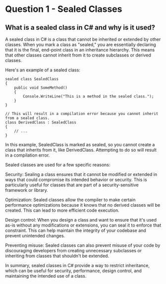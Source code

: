 # Question 1 - Sealed Classes

## What is a sealed class in C# and why is it used?

A sealed class in C# is a class that cannot be inherited or extended by other classes. When you mark a class as "sealed," you are essentially declaring that it is the final, end-point class in an inheritance hierarchy. This means that other classes cannot inherit from it to create subclasses or derived classes.

Here's an example of a sealed class:

```
sealed class SealedClass
{
    public void SomeMethod()
    {
        Console.WriteLine("This is a method in the sealed class.");
    }
}

// This will result in a compilation error because you cannot inherit from a sealed class.
class DerivedClass : SealedClass
{
    // ...
}
```

In this example, SealedClass is marked as sealed, so you cannot create a class that inherits from it, like DerivedClass. Attempting to do so will result in a compilation error.

Sealed classes are used for a few specific reasons:

Security: Sealing a class ensures that it cannot be modified or extended in ways that could compromise its intended behavior or security. This is particularly useful for classes that are part of a security-sensitive framework or library.

Optimization: Sealed classes allow the compiler to make certain performance optimizations because it knows that no derived classes will be created. This can lead to more efficient code execution.

Design control: When you design a class and want to ensure that it's used as-is without any modifications or extensions, you can seal it to enforce that constraint. This can help maintain the integrity of your codebase and prevent unintended changes.

Preventing misuse: Sealed classes can also prevent misuse of your code by discouraging developers from creating unnecessary subclasses or inheriting from classes that shouldn't be extended.

In summary, sealed classes in C# provide a way to restrict inheritance, which can be useful for security, performance, design control, and maintaining the intended use of a class.